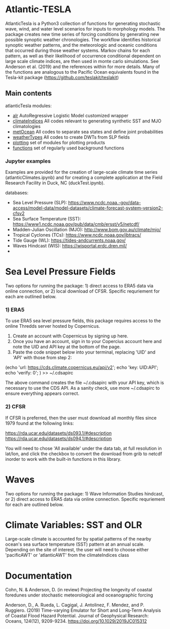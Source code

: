 # Atlantic-TESLA

AtlanticTesla is a Python3 collection of functions for generating stochastic wave, wind, and water level scenarios for inputs to morphology models.
The package creates new time series of forcing conditions by generating new possible synoptic weather chronologies. 
The workflow identifies historical synoptic weather patterns, and the meteorologic and oceanic conditions that occurred during those weather systems.
Markov chains for each pattern, as well as their likelihood of occurrence conditional dependent on large scale climate indices, are then used in monte carlo simulations.
See Anderson et al. (2019) and the references within for more details. Many of the functions are analogous to the Pacific Ocean equivalents found in 
the Tesla-kit package (https://github.com/teslakit/teslakit)

## Main contents

atlanticTesla modules:

- [alr](./alr.py) AutoRegressive Logistic Model customized wrapper
- [climateIndices](./climateIndices.py) All codes relevant to generating synthetic SST and MJO climatologies
- [metOcean](./metOcean.py) All codes to separate sea states and define joint probabilities
- [weatherTypes](./weatherTypes.py) All codes to create DWTs from SLP fields
- [plotting](./teslakit/plotting/) set of modules for plotting products
- [functions](./functions.py) set of regularly used background functions

### Jupyter examples 

Examples are provided for the creation of large-scale climate time series (atlanticClimates.ipynb) and for creating a complete application at the Field Research
Facility in Duck, NC (duckTest.ipynb).


databases:
- Sea Level Pressure (SLP): https://www.ncdc.noaa.-gov/data-access/model-data/model-datasets/climate-forecast-system-version2-cfsv2
- Sea Surface Temperature (SST): https://www1.ncdc.noaa.gov/pub/data/cmb/ersst/v5/netcdf/
- Madden-Julian Oscillation (MJO): http://www.bom.gov.au/climate/mjo/ 
- Tropical Cyclones (TCs): https://www.ncdc.noaa.gov/ibtracs/
- Tide Gauge (WL): https://tides-andcurrents.noaa.gov/
- Waves Hindcast (WIS): https://wisportal.erdc.dren.mil/
- 
# Sea Level Pressure Fields
Two options for running the package: 1) direct access to ERA5 data via online connection, or 2) local download of CFSR. Specific requriement for each are outlined below.

### 1) ERA5
To use ERA5 sea level pressure fields, this package requires access to the online Thredds server hosted by Copernicus.

1. Create an account with Copernicus by signing up here.
2. Once you have an account, sign in to your Copercius account here and note the UID and API key at the bottom of the page.
3. Paste the code snippet below into your terminal, replacing 'UID' and 'API' with those from step 2:

(echo 'url: https://cds.climate.copernicus.eu/api/v2';
  echo 'key: UID:API';
  echo 'verify: 0';
   ) >> ~/.cdsapirc

The above command creates the file ~/.cdsapirc with your API key, which is necessary to use the CDS API. As a sanity check, use more ~/.cdsapirc to ensure everything appears correct.

### 2) CFSR
If CFSR is preferred, then the user must download all monthly files since 1979 found at the following links:

https://rda.ucar.edu/datasets/ds093.1/#description
https://rda.ucar.edu/datasets/ds094.1/#description

You will need to chose 'All available' under the data tab, at full resolution in lat/lon, and click the checkbox to convert the download from grib to netcdf inorder to work with the built-in functions in this library.

# Waves
Two options for running the package: 1) Wave Information Studies hindcast, or 2) direct access to ERA5 data via online connection. Specific requriement for each are outlined below.

# Climate Variables: SST and OLR
Large-scale climate is accounted for by spatial patterns of the nearby ocean's sea surface temperature (SST) pattern at an annual scale. Depending on the site of interest, the user will need to choose either 'pacificAWT' or 'atlanticAWT' from the climateIndices class


# Documentation
Cohn, N. & Anderson, D. (in review) Projecting the longevity of coastal foredunes under stochastic meteorological and oceanographic forcing

Anderson, D., A. Rueda, L. Cagigal, J. Antolinez, F. Mendez, and P. Ruggiero. (2019) Time-varying Emulator for Short and Long-Term Analysis of Coastal Flood Hazard Potential. Journal of Geophysical Research: Oceans, 124(12), 9209-9234. https://doi.org/10.1029/2019JC015312
